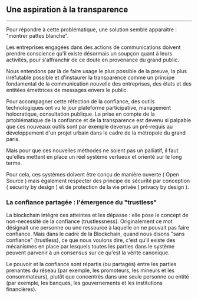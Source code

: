## Une aspiration à la transparence
---

Pour répondre à cette problématique, une solution semble apparaitre : "montrer pattes blanche".

Les entreprises engagées dans des actions de communications doivent prendre conscience qu'il existe désormais un soupçon quant à leurs activités, pour s'affranchir de ce doute en provenance du grand public.

Nous entendons par là de faire usage le plus possible de la preuve, la plus irréfutable possible et d'instaurer la transparence comme un principe fondamental de la communication nouvelle des entreprises, des états et des entitées émettrices de messages envers le public.

Pour accompagner cette réfection de la confiance, des outils technologiques ont vu le jour  plateforme participative, management holocratique, consultation publique. La prise en compte de la prtoblématique de la confiance et de la transparence est devenu si palpable que ces nouveaux outils sont par exemple devenus un pré-requis au développement d'un projet urbain dans le cadre de la métropole du grand paris.

Mais pour que ces nouvelles méthodes ne soient pas un palliatif, il faut qu'elles mettent en place un réel système vertueux et orienté sur le long terme.

Pour cela, ces systèmes doivent être conçu de manière ouverte ( Open Source ) mais également respecter des principe de sécurité par conception ( security by design ) et de protection de la vie privée ( privacy by design ).

### La confiance partagée :  l'émergence du "trustless"
 
La blockchain intègre ces atteintes et les dépasse : elle pose le concept de non-necessité de la confiance (trustlessness). Originalement ce mot désignait une personne ou une ressource à laquelle on ne pouvait pas faire confiance. Mais dans le cadre de la Blockchain, quand nous disons "sans confiance" (trustless), ce que nous voulons dire, c'est qu'il existe des mécanismes en place par lesquels toutes les parties dans le système peuvent parvenir à un consensus sur ce qu'est la vérité canonique. 

Le pouvoir et la confiance sont répartis (ou partagés) entre les parties prenantes du réseau (par exemple, les promoteurs, les mineurs et les consommateurs), plutôt que concentrés dans une seule personne ou entité (par exemple, les banques, les gouvernements et les institutions financières).
